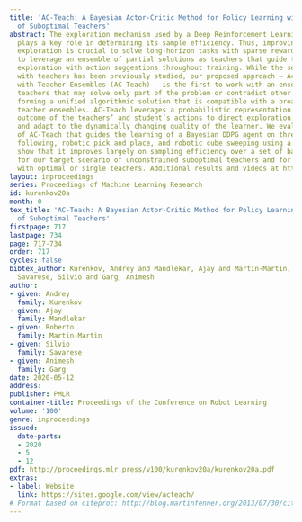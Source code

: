 ```yaml
---
title: 'AC-Teach: A Bayesian Actor-Critic Method for Policy Learning with an Ensemble
  of Suboptimal Teachers'
abstract: The exploration mechanism used by a Deep Reinforcement Learning (RL) agent
  plays a key role in determining its sample efficiency. Thus, improving over random
  exploration is crucial to solve long-horizon tasks with sparse rewards. We propose
  to leverage an ensemble of partial solutions as teachers that guide the agent’s
  exploration with action suggestions throughout training. While the setup of learning
  with teachers has been previously studied, our proposed approach – Actor-Critic
  with Teacher Ensembles (AC-Teach) – is the first to work with an ensemble of suboptimal
  teachers that may solve only part of the problem or contradict other each other,
  forming a unified algorithmic solution that is compatible with a broad range of
  teacher ensembles. AC-Teach leverages a probabilistic representation of the expected
  outcome of the teachers’ and student’s actions to direct exploration, reduce dithering,
  and adapt to the dynamically changing quality of the learner. We evaluate a variant
  of AC-Teach that guides the learning of a Bayesian DDPG agent on three tasks – path
  following, robotic pick and place, and robotic cube sweeping using a hook – and
  show that it improves largely on sampling efficiency over a set of baselines, both
  for our target scenario of unconstrained suboptimal teachers and for easier setups
  with optimal or single teachers. Additional results and videos at https://sites.google.com/view/acteach/.
layout: inproceedings
series: Proceedings of Machine Learning Research
id: kurenkov20a
month: 0
tex_title: 'AC-Teach: A Bayesian Actor-Critic Method for Policy Learning with an Ensemble
  of Suboptimal Teachers'
firstpage: 717
lastpage: 734
page: 717-734
order: 717
cycles: false
bibtex_author: Kurenkov, Andrey and Mandlekar, Ajay and Martin-Martin, Roberto and
  Savarese, Silvio and Garg, Animesh
author:
- given: Andrey
  family: Kurenkov
- given: Ajay
  family: Mandlekar
- given: Roberto
  family: Martin-Martin
- given: Silvio
  family: Savarese
- given: Animesh
  family: Garg
date: 2020-05-12
address: 
publisher: PMLR
container-title: Proceedings of the Conference on Robot Learning
volume: '100'
genre: inproceedings
issued:
  date-parts:
  - 2020
  - 5
  - 12
pdf: http://proceedings.mlr.press/v100/kurenkov20a/kurenkov20a.pdf
extras:
- label: Website
  link: https://sites.google.com/view/acteach/
# Format based on citeproc: http://blog.martinfenner.org/2013/07/30/citeproc-yaml-for-bibliographies/
---
```

